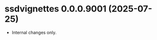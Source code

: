 <!-- NEWS.md is maintained by https://fledge.cynkra.com, contributors should not edit this file -->

# ssdvignettes 0.0.0.9001 (2025-07-25)

- Internal changes only.

